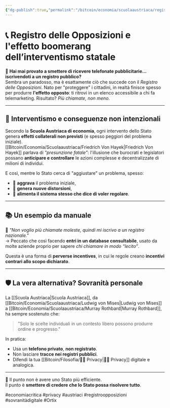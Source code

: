 ```yaml
---
{"dg-publish":true,"permalink":"/bitcoin/economia/scuolaaustriaca/registro-delle-opposizioni-e-l-effetto-boomerang-dell-interventismo-statale/"}
---
```


# 📞 Registro delle Opposizioni e l'effetto boomerang dell’interventismo statale

🤯 **Hai mai provato a smettere di ricevere telefonate pubblicitarie… iscrivendoti a un registro pubblico?**  
Sembra un paradosso, ma è esattamente ciò che succede con il *Registro delle Opposizioni*. Nato per "proteggere" i cittadini, in realtà finisce spesso per produrre **l'effetto opposto**: ti ritrovi in un elenco accessibile a chi fa telemarketing. Risultato? *Più chiamate, non meno*.

---

## 🧠 Interventismo e conseguenze non intenzionali

Secondo la **Scuola Austriaca di economia**, ogni intervento dello Stato genera **effetti collaterali non previsti** (e spesso peggiori del problema iniziale).  
[[Bitcoin/Economia/Scuolaaustriaca/Friedrich Von Hayek\|Friedrich Von Hayek]] parlava di *"presunzione fatale"*: l'illusione che burocrati e legislatori possano **anticipare e controllare** le azioni complesse e decentralizzate di milioni di individui.

E così, mentre lo Stato cerca di "aggiustare" un problema, spesso:
- 🔁 **aggrava** il problema iniziale,
- 🧱 **genera nuove distorsioni**,
- 🐍 **alimenta il sistema stesso che dice di voler regolare**.

---

## 📚 Un esempio da manuale

🔔 *"Non voglio più chiamate moleste, quindi mi iscrivo a un registro nazionale."*  
→ Peccato che così facendo **entri in un database consultabile**, usato da molte aziende proprio per sapere *chi chiamare in modo “lecito”*.

Questa è una forma di **perverse incentives**, in cui le regole creano **incentivi contrari allo scopo dichiarato**.

---

## 🛡️ La vera alternativa? Sovranità personale

La [[Scuola Austriaca\|Scuola Austriaca]], da [[Bitcoin/Economia/Scuolaaustriaca/Ludwig von Mises\|Ludwig von Mises]] a [[Bitcoin/Economia/Scuolaaustriaca/Murray Rothbard\|Murray Rothbard]], ha sempre sostenuto che:
> "Solo le scelte individuali in un contesto libero possono produrre ordine e progresso."

In pratica:
- Usa un **telefono privato**, **non registrato**.
- Non lasciare **tracce nei registri pubblici**.
- Difendi la tua [[Bitcoin/Filosofia/🕵️‍♂️ Privacy\|🕵️‍♂️ Privacy]] digitale e analogica.

---

🧠 Il punto non è avere uno Stato più efficiente.  
Il punto è **smettere di credere che lo Stato possa risolvere tutto**.

#economiacritica #privacy #austriaci #registroopposizioni #sovranitàdigitale #Ortix
